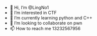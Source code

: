 - 👋 Hi, I’m @LingNo1
- 👀 I’m interested in CTF
- 🌱 I’m currently learning python and C++
- 💞️ I’m looking to collaborate on pwn
- 📫 How to reach me 13232567956

<!---
LingNo1/LingNo1 is a ✨ special ✨ repository because its `README.md` (this file) appears on your GitHub profile.
You can click the Preview link to take a look at your changes.
--->
